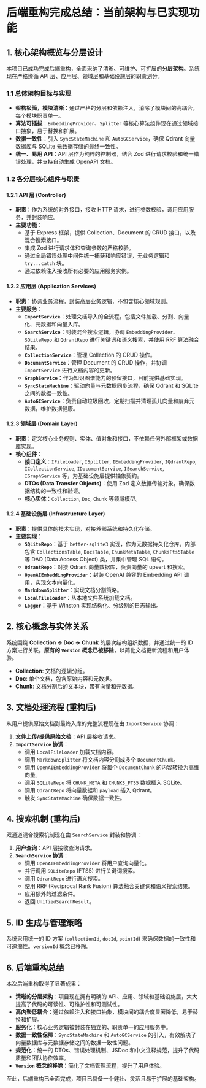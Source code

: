 # 后端重构完成总结：当前架构与已实现功能

## 1. 核心架构概览与分层设计

本项目已成功完成后端重构，全面采纳了清晰、可维护、可扩展的**分层架构**。系统现在严格遵循 API 层、应用层、领域层和基础设施层的职责划分。

### 1.1 总体架构目标与实现

*   **架构极简，模块清晰**：通过严格的分层和依赖注入，消除了模块间的高耦合，每个模块职责单一。
*   **算法可插拔**：`EmbeddingProvider`、`Splitter` 等核心算法组件现在通过领域接口抽象，易于替换和扩展。
*   **数据一致性**：引入 `SyncStateMachine` 和 `AutoGCService`，确保 Qdrant 向量数据库与 SQLite 元数据存储的最终一致性。
*   **统一、易用 API**：API 层作为纯粹的控制器，结合 Zod 进行请求校验和统一错误处理，并支持自动生成 OpenAPI 文档。

### 1.2 各分层核心组件与职责

#### 1.2.1 API 层 (Controller)

*   **职责**：作为系统的对外接口，接收 HTTP 请求，进行参数校验，调用应用服务，并封装响应。
*   **主要功能**：
    *   基于 Express 框架，提供 Collection、Document 的 CRUD 接口，以及混合搜索接口。
    *   集成 Zod 进行请求体和查询参数的严格校验。
    *   通过全局错误处理中间件统一捕获和响应错误，无业务逻辑和 `try...catch` 块。
    *   通过依赖注入接收所有必要的应用服务实例。

#### 1.2.2 应用层 (Application Services)

*   **职责**：协调业务流程，封装高层业务逻辑，不包含核心领域规则。
*   **主要服务**：
    *   **`ImportService`**：处理文档导入的全流程，包括文件加载、分割、向量化、元数据和向量入库。
    *   **`SearchService`**：封装混合搜索逻辑，协调 `EmbeddingProvider`、`SQLiteRepo` 和 `QdrantRepo` 进行关键词和语义搜索，并使用 RRF 算法融合结果。
    *   **`CollectionService`**：管理 Collection 的 CRUD 操作。
    *   **`DocumentService`**：管理 Document 的 CRUD 操作，并协调 `ImportService` 进行文档内容的更新。
    *   **`GraphService`**：作为知识图谱能力的预留接口，目前提供基础实现。
    *   **`SyncStateMachine`**：驱动向量与元数据同步流程，确保 Qdrant 和 SQLite 之间的数据一致性。
    *   **`AutoGCService`**：负责自动垃圾回收，定期扫描并清理孤儿向量和废弃元数据，维护数据健康。

#### 1.2.3 领域层 (Domain Layer)

*   **职责**：定义核心业务规则、实体、值对象和接口，不依赖任何外部框架或数据库实现。
*   **核心组件**：
    *   **接口定义**：`IFileLoader`, `ISplitter`, `IEmbeddingProvider`, `IQdrantRepo`, `ICollectionService`, `IDocumentService`, `ISearchService`, `IGraphService` 等，为基础设施层提供抽象契约。
    *   **DTOs (Data Transfer Objects)**：使用 Zod 定义数据传输对象，确保数据结构的一致性和验证。
    *   **核心实体**：`Collection`, `Doc`, `Chunk` 等领域模型。

#### 1.2.4 基础设施层 (Infrastructure Layer)

*   **职责**：提供具体的技术实现，对接外部系统和持久化存储。
*   **主要实现**：
    *   **`SQLiteRepo`**：基于 `better-sqlite3` 实现，作为元数据持久化仓库。内部包含 `CollectionsTable`, `DocsTable`, `ChunkMetaTable`, `ChunksFts5Table` 等 DAO (Data Access Object) 类，并集中管理 SQL 语句。
    *   **`QdrantRepo`**：对接 Qdrant 向量数据库，负责向量的 upsert 和搜索。
    *   **`OpenAIEmbeddingProvider`**：封装 OpenAI 兼容的 Embedding API 调用，实现文本向量化。
    *   **`MarkdownSplitter`**：实现文档分割策略。
    *   **`LocalFileLoader`**：从本地文件系统加载文档。
    *   **`Logger`**：基于 Winston 实现结构化、分级别的日志输出。

## 2. 核心概念与实体关系

系统围绕 **Collection → Doc → Chunk** 的层次结构组织数据，并通过统一的 ID 方案进行关联。**原有的 `Version` 概念已被移除**，以简化文档更新流程和用户体验。

*   **Collection**: 文档的逻辑分组。
*   **Doc**: 单个文档，包含原始内容和元数据。
*   **Chunk**: 文档分割后的文本块，带有向量和元数据。

## 3. 文档处理流程 (重构后)

从用户提供原始文档到最终入库的完整流程现在由 `ImportService` 协调：

1.  **文件上传/提供原始文档**：API 层接收请求。
2.  **`ImportService` 协调**：
    *   调用 `LocalFileLoader` 加载文档内容。
    *   调用 `MarkdownSplitter` 将文档内容分割成多个 `DocumentChunk`。
    *   调用 `OpenAIEmbeddingProvider` 将每个 `DocumentChunk` 的内容转换为高维向量。
    *   调用 `SQLiteRepo` 将 `CHUNK_META` 和 `CHUNKS_FTS5` 数据插入 SQLite。
    *   调用 `QdrantRepo` 将向量数据和 `payload` 插入 Qdrant。
    *   触发 `SyncStateMachine` 确保数据一致性。

## 4. 搜索机制 (重构后)

双通道混合搜索机制现在由 `SearchService` 封装和协调：

1.  **用户查询**：API 层接收查询请求。
2.  **`SearchService` 协调**：
    *   调用 `OpenAIEmbeddingProvider` 将用户查询向量化。
    *   并行调用 `SQLiteRepo` (FTS5) 进行关键词搜索。
    *   调用 `QdrantRepo` 进行语义搜索。
    *   使用 RRF (Reciprocal Rank Fusion) 算法融合关键词和语义搜索结果。
    *   应用额外的过滤条件。
    *   返回 `UnifiedSearchResult`。

## 5. ID 生成与管理策略

系统采用统一的 ID 方案 (`collectionId`, `docId`, `pointId`) 来确保数据的一致性和可追溯性。`versionId` 概念已移除。

## 6. 后端重构总结

本次后端重构取得了显著成果：

*   **清晰的分层架构**：项目现在拥有明确的 API、应用、领域和基础设施层，大大提高了代码的可读性、可维护性和可测试性。
*   **高内聚低耦合**：通过依赖注入和接口抽象，模块间的耦合度显著降低，易于替换和扩展。
*   **服务化**：核心业务逻辑被封装在独立的、职责单一的应用服务中。
*   **数据一致性保障**：`SyncStateMachine` 和 `AutoGCService` 的引入，有效解决了向量数据库与元数据存储之间的数据一致性问题。
*   **规范化**：统一的 DTOs、错误处理机制、JSDoc 和中文注释规范，提升了代码质量和团队协作效率。
*   **`Version` 概念的移除**：简化了文档管理流程，提升了用户体验。

至此，后端重构已全面完成，项目已具备一个健壮、灵活且易于扩展的基础架构。

